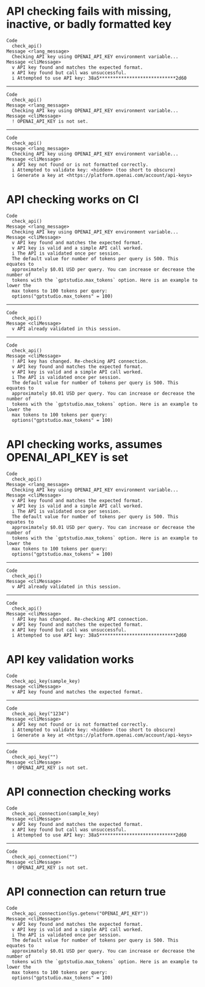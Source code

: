 # API checking fails with missing, inactive, or badly formatted key

    Code
      check_api()
    Message <rlang_message>
      Checking API key using OPENAI_API_KEY environment variable...
    Message <cliMessage>
      v API key found and matches the expected format.
      x API key found but call was unsuccessful.
      i Attempted to use API key: 38a5****************************2d60

---

    Code
      check_api()
    Message <rlang_message>
      Checking API key using OPENAI_API_KEY environment variable...
    Message <cliMessage>
      ! OPENAI_API_KEY is not set.

---

    Code
      check_api()
    Message <rlang_message>
      Checking API key using OPENAI_API_KEY environment variable...
    Message <cliMessage>
      x API key not found or is not formatted correctly.
      i Attempted to validate key: <hidden> (too short to obscure)
      i Generate a key at <https://platform.openai.com/account/api-keys>

# API checking works on CI

    Code
      check_api()
    Message <rlang_message>
      Checking API key using OPENAI_API_KEY environment variable...
    Message <cliMessage>
      v API key found and matches the expected format.
      v API key is valid and a simple API call worked.
      i The API is validated once per session.
      The default value for number of tokens per query is 500. This equates to
      approximately $0.01 USD per query. You can increase or decrease the number of
      tokens with the `gptstudio.max_tokens` option. Here is an example to lower the
      max tokens to 100 tokens per query:
      options("gptstudio.max_tokens" = 100)

---

    Code
      check_api()
    Message <cliMessage>
      v API already validated in this session.

---

    Code
      check_api()
    Message <cliMessage>
      ! API key has changed. Re-checking API connection.
      v API key found and matches the expected format.
      v API key is valid and a simple API call worked.
      i The API is validated once per session.
      The default value for number of tokens per query is 500. This equates to
      approximately $0.01 USD per query. You can increase or decrease the number of
      tokens with the `gptstudio.max_tokens` option. Here is an example to lower the
      max tokens to 100 tokens per query:
      options("gptstudio.max_tokens" = 100)

# API checking works, assumes OPENAI_API_KEY is set

    Code
      check_api()
    Message <rlang_message>
      Checking API key using OPENAI_API_KEY environment variable...
    Message <cliMessage>
      v API key found and matches the expected format.
      v API key is valid and a simple API call worked.
      i The API is validated once per session.
      The default value for number of tokens per query is 500. This equates to
      approximately $0.01 USD per query. You can increase or decrease the number of
      tokens with the `gptstudio.max_tokens` option. Here is an example to lower the
      max tokens to 100 tokens per query:
      options("gptstudio.max_tokens" = 100)

---

    Code
      check_api()
    Message <cliMessage>
      v API already validated in this session.

---

    Code
      check_api()
    Message <cliMessage>
      ! API key has changed. Re-checking API connection.
      v API key found and matches the expected format.
      x API key found but call was unsuccessful.
      i Attempted to use API key: 38a5****************************2d60

# API key validation works

    Code
      check_api_key(sample_key)
    Message <cliMessage>
      v API key found and matches the expected format.

---

    Code
      check_api_key("1234")
    Message <cliMessage>
      x API key not found or is not formatted correctly.
      i Attempted to validate key: <hidden> (too short to obscure)
      i Generate a key at <https://platform.openai.com/account/api-keys>

---

    Code
      check_api_key("")
    Message <cliMessage>
      ! OPENAI_API_KEY is not set.

# API connection checking works

    Code
      check_api_connection(sample_key)
    Message <cliMessage>
      v API key found and matches the expected format.
      x API key found but call was unsuccessful.
      i Attempted to use API key: 38a5****************************2d60

---

    Code
      check_api_connection("")
    Message <cliMessage>
      ! OPENAI_API_KEY is not set.

# API connection can return true

    Code
      check_api_connection(Sys.getenv("OPENAI_API_KEY"))
    Message <cliMessage>
      v API key found and matches the expected format.
      v API key is valid and a simple API call worked.
      i The API is validated once per session.
      The default value for number of tokens per query is 500. This equates to
      approximately $0.01 USD per query. You can increase or decrease the number of
      tokens with the `gptstudio.max_tokens` option. Here is an example to lower the
      max tokens to 100 tokens per query:
      options("gptstudio.max_tokens" = 100)

